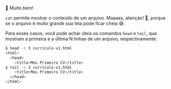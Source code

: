 :clap: Muito bem!

`cat`  permite mostrar o conteúdo de um arquivo. Maaaas, atenção! :eyes:, porque se o arquivo é muito grande sua tela pode ficar cheia :sweat_smile:.

Para esses casos, você pode achar úteis os comandos `head` e `tail`, que mostram a primeira e a última N linhas de um arquivo, respectivamente:

```bash
$ head -n 3 currículo-v1.html
<html>
  <head>  
    <title>Meu Primeiro CV</title>
$ tail -n 3 currículo-v1.html
    <title>Meu Primeiro CV</title>
  </head>
</html>
```
